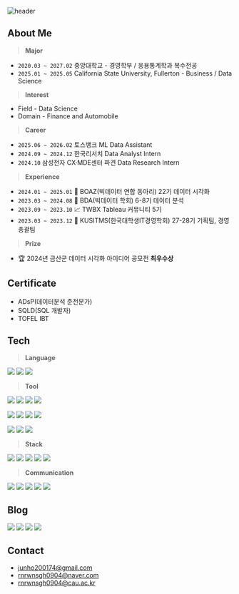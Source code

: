 ![header](https://capsule-render.vercel.app/api?type=waving&color=6994CDEE&height=300&section=header&text=kookguk's%20Github&fontSize=90)

## **About Me**

> **Major**  
+ `2020.03 ~ 2027.02` 중앙대학교 - 경영학부 / 응용통계학과 복수전공
+ `2025.01 ~ 2025.05` California State University, Fullerton - Business / Data Science

> **Interest**  
+ Field - Data Science
+ Domain - Finance and Automobile

> **Career**
+ `2025.06 ~ 2026.02` 토스뱅크 ML Data Assistant
+ `2024.09 ~ 2024.12` 한국리서치 Data Analyst Intern
+ `2024.10` 삼성전자 CX·MDE센터 파견 Data Research Intern

> **Experience**  
+ `2024.01 ~ 2025.01` 🐘 BOAZ(빅데이터 연합 동아리) 22기 데이터 시각화
+ `2023.03 ~ 2024.08` 🐻 BDA(빅데이터 학회) 6-8기 데이터 분석
+ `2023.09 ~ 2023.10` 📈 TWBX Tableau 커뮤니티 5기         
+ `2023.03 ~ 2023.12` 📱 KUSITMS(한국대학생IT경영학회) 27-28기 기획팀, 경영총괄팀

> **Prize**
+ 🏆 2024년 금산군 데이터 시각화 아이디어 공모전 **최우수상**

## **Certificate**  
+ ADsP(데이터분석 준전문가)  
+ SQLD(SQL 개발자)  
+ TOFEL IBT

## **Tech**
> **Language**

<img src="https://img.shields.io/badge/Python-3776AB?style=flat-square&logo=python&logoColor=white"> <img src="https://img.shields.io/badge/SQL-003B57?style=flat-square"> <img src="https://img.shields.io/badge/R-276DC3?style=flat-square&logo=r&logoColor=white">

> **Tool**

<img src="https://img.shields.io/badge/Jupyter-F37626?style=flat-square&logo=jupyter&logoColor=white"> <img src="https://img.shields.io/badge/Visual_Studio_Code-0078D4?style=flat-square&logo=visual-studio-code&logoColor=white"> <img src="https://img.shields.io/badge/PyCharm-21D789?style=flat-square&logo=pycharm&logoColor=black"> <img src="https://img.shields.io/badge/RStudio-75AADB?style=flat-square&logo=rstudio&logoColor=white">

<img src="https://img.shields.io/badge/MySQL-4479A1?style=flat-square&logo=mysql&logoColor=white"> <img src="https://img.shields.io/badge/PostgreSQL-336791?style=flat-square&logo=postgresql&logoColor=white"> <img src="https://img.shields.io/badge/MongoDB-47A248?style=flat-square&logo=mongodb&logoColor=white"> <img src="https://img.shields.io/badge/DBeaver-3B4C56?style=flat-square&logo=dbeaver&logoColor=white">

<img src="https://img.shields.io/badge/Tableau-E97627?style=flat-square&logo=Tableau&logoColor=white"> <img src="https://img.shields.io/badge/Redash-FF4C4C?style=flat-square&logo=redash&logoColor=white"> <img src="https://img.shields.io/badge/Apache_Superset-1F4662?style=flat-square&logo=apache-superset&logoColor=white">

> **Stack**

<img src="https://img.shields.io/badge/scikit--learn-F7931E?style=flat-square&logo=scikit-learn&logoColor=white"> <img src="https://img.shields.io/badge/TensorFlow-FF6F00?style=flat-square&logo=tensorflow&logoColor=white"> <img src="https://img.shields.io/badge/PyTorch-EE4C2C?style=flat-square&logo=pytorch&logoColor=white"> <img src="https://img.shields.io/badge/Keras-D00000?style=flat-square&logo=keras&logoColor=white"> <img src="https://img.shields.io/badge/PySpark-E25A1C?style=flat-square&logo=apache-spark&logoColor=white">

> **Communication**  

<img src="https://img.shields.io/badge/GitHub-181717?style=flat-square&logo=github&logoColor=white"> <img src="https://img.shields.io/badge/Slack-4A154B?style=flat-square&logo=slack&logoColor=white"> <img src="https://img.shields.io/badge/Notion-000000?style=flat-square&logo=notion&logoColor=white"> <img src="https://img.shields.io/badge/Jira-0052CC?style=flat-square&logo=jira&logoColor=white"> <img src="https://img.shields.io/badge/Figma-F24E1E?style=flat-square&logo=figma&logoColor=white">

## **Blog**
<a href="https://zzarimongddang.tistory.com/"><img src="https://img.shields.io/badge/Tistory-000000?style=flat-square&logo=Tistory&logoColor=white"></a> <a href="https://www.instagram.com/dataresting/"><img src="https://img.shields.io/badge/Instagram-E4405F?style=flat-square&logo=Instagram&logoColor=white"></a> <a href="https://blog.naver.com/PostList.naver?blogId=rnrwnsgh0904&widgetTypeCall=true&noTrackingCode=true&directAccess=true"><img src="https://img.shields.io/badge/Naver_Blog-03C75A?style=flat-square&logo=Naver&logoColor=white"></a> <a href="https://public.tableau.com/app/profile/.k00keyesm/vizzes"><img src="https://img.shields.io/badge/Tableau_Public-E97627?style=flat-square&logo=Tableau&logoColor=white"></a>

## **Contact**
+ junho200174@gmail.com  
+ rnrwnsgh0904@naver.com  
+ rnrwnsgh0904@cau.ac.kr
